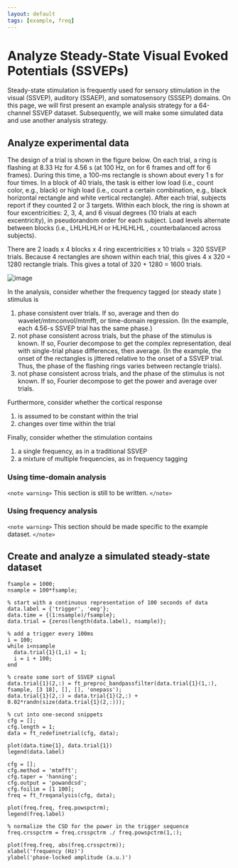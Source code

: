 ```yaml
---
layout: default
tags: [example, freq]
---
```


# Analyze Steady-State Visual Evoked Potentials (SSVEPs)

Steady-state stimulation is frequently used for sensory stimulation in the visual (SSVEP), auditory (SSAEP), and somatosensory (SSSEP) domains. On this page, we will first present an example analysis strategy for a 64-channel SSVEP dataset. Subsequently, we will make some simulated data and use another analysis strategy.

## Analyze experimental data

The design of a trial is shown in the figure below. On each trial, a ring is flashing at 8.33 Hz for 4.56 s (at 100 Hz, on for 6 frames and off for 6 frames). During this time, a 100-ms rectangle is shown about every 1 s for four times. In a block of 40 trials, the task is either low load (i.e., count color, e.g., black) or high load (i.e., count a certain combination, e.g., black horizontal rectangle and white vertical rectangle). After each trial, subjects report if they counted 2 or 3 targets. Within each block, the ring is shown at four excentricities: 2, 3, 4, and 6 visual degrees (10 trials at each excentricity), in pseudorandom order for each subject. Load levels alternate between blocks (i.e., LHLHLHLH or HLHLHLHL , counterbalanced across subjects).

There are 2 loads x 4 blocks x 4 ring excentricities x 10 trials = 320 SSVEP trials. Because 4 rectangles are shown within each trial, this gives 4 x 320 = 1280 rectangle trials. This gives a total of 320 + 1280 = 1600 trials.

![image](/media/example/ssvep.jpg@600)

In the analysis, consider whether the frequency tagged (or steady state ) stimulus is 
 1.  phase consistent over trials. If so, average and then do wavelet/mtmconvol/mtmfft, or time-domain regression. (In the example, each 4.56-s SSVEP trial has the same phase.)
 2.  not phase consistent across trials, but the phase of the stimulus is known. If so, Fourier decompose to get the complex representation, deal with single-trial phase differences, then average. (In the example, the onset of the rectangles is jittered relative to the onset of a SSVEP trial. Thus, the phase of the flashing rings varies between rectangle trials).
 3.  not phase consistent across trials, and the phase of the stimulus is not known. If so, Fourier decompose to get the power and average over trials. 

Furthermore, consider whether the cortical response 
 1.  is assumed to be constant within the trial
 2.  changes over time within the trial

Finally, consider whether the stimulation contains 
 1.  a single frequency, as in a traditional SSVEP
 2.  a mixture of multiple frequencies, as in frequency tagging 

### Using time-domain analysis

`<note warning>`
This section is still to be written.
`</note>`

### Using frequency analysis

`<note warning>`
This section should be made specific to the example dataset.
`</note>`

## Create and analyze a simulated steady-state dataset

	
	fsample = 1000;
	nsample = 100*fsample;
	
	% start with a continuous representation of 100 seconds of data
	data.label = {'trigger', 'eeg'};
	data.time = {(1:nsample)/fsample};
	data.trial = {zeros(length(data.label), nsample)};
	
	% add a trigger every 100ms
	i = 100;
	while i<nsample
	  data.trial{1}(1,i) = 1;
	  i = i + 100;
	end
	
	% create some sort of SSVEP signal
	data.trial{1}(2,:) = ft_preproc_bandpassfilter(data.trial{1}(1,:), fsample, [3 18], [], [], 'onepass');
	data.trial{1}(2,:) = data.trial{1}(2,:) + 0.02*randn(size(data.trial{1}(2,:)));
	
	% cut into one-second snippets
	cfg = [];
	cfg.length = 1;
	data = ft_redefinetrial(cfg, data);
	
	plot(data.time{1}, data.trial{1})
	legend(data.label)
	
	cfg = [];
	cfg.method = 'mtmfft';
	cfg.taper = 'hanning';
	cfg.output = 'powandcsd';
	cfg.foilim = [1 100];
	freq = ft_freqanalysis(cfg, data);
	
	plot(freq.freq, freq.powspctrm);
	legend(freq.label)
	
	% normalize the CSD for the power in the trigger sequence
	freq.crsspctrm = freq.crsspctrm ./ freq.powspctrm(1,:);
	
	plot(freq.freq, abs(freq.crsspctrm));
	xlabel('frequency (Hz)')
	ylabel('phase-locked amplitude (a.u.)')

